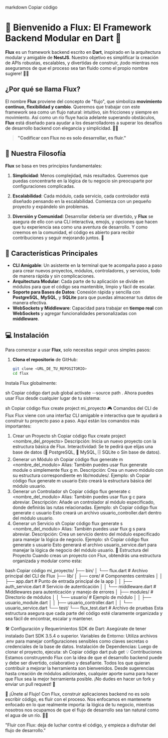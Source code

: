 

markdown
Copiar código
# 🚀 Bienvenido a **Flux**: El Framework Backend Modular en Dart 🌟

**Flux** es un framework backend escrito en **Dart**, inspirado en la arquitectura modular y amigable de **NestJS**. Nuestro objetivo es simplificar la creación de APIs robustas, escalables, y divertidas de construir, ¡todo mientras nos aseguramos de que el proceso sea tan fluido como el propio nombre sugiere! 🌊✨

## ¿Por qué se llama **Flux**?

El nombre **Flux** proviene del concepto de "flujo", que simboliza **movimiento continuo, flexibilidad y cambio**. Queremos que trabajar con este framework sea como un flujo natural: intuitivo, sin fricciones y siempre en movimiento. Así como un río fluye hacia adelante superando obstáculos, **Flux** está diseñado para ayudar a los desarrolladores a superar los desafíos de desarrollo backend con elegancia y simplicidad. 🌊💡

> **"Codificar con Flux no es solo desarrollar, es fluir."**

## 🎯 Nuestra Filosofía

**Flux** se basa en tres principios fundamentales:

1. **Simplicidad**: Menos complejidad, más resultados. Queremos que puedas concentrarte en la lógica de tu negocio sin preocuparte por configuraciones complicadas.

2. **Escalabilidad**: Cada módulo, cada servicio, cada controlador está diseñado pensando en la escalabilidad. Comienza con un pequeño proyecto y expándelo sin problemas.

3. **Diversión y Comunidad**: Desarrollar debería ser divertido, y **Flux** se asegura de ello con una CLI interactiva, emojis, y opciones que hacen que tu experiencia sea como una aventura de desarrollo. Y como creemos en la comunidad, el código es abierto para recibir contribuciones y seguir mejorando juntos. 🤝

## 🚀 Características Principales

- **CLI Amigable**: Un asistente en la terminal que te acompaña paso a paso para crear nuevos proyectos, módulos, controladores, y servicios, todo de manera rápida y sin complicaciones.
- **Arquitectura Modular**: Cada parte de tu aplicación se divide en módulos para que el código sea mantenible, limpio y fácil de escalar.
- **Soporte para Bases de Datos**: Conexión rápida y sencilla con **PostgreSQL**, **MySQL**, y **SQLite** para que puedas almacenar tus datos de manera efectiva.
- **WebSockets y Middleware**: Capacidad para trabajar en **tiempo real** con **WebSockets** y agregar funcionalidades personalizadas con **middleware**.

## 💻 Instalación

Para comenzar a usar **Flux**, solo necesitas seguir unos simples pasos:

1. **Clona el repositorio** de GitHub:
   ```sh
   git clone <URL_DE_TU_REPOSITORIO>
   cd flux
Instala Flux globalmente:

sh
Copiar código
dart pub global activate --source path .
Ahora puedes usar Flux desde cualquier lugar de tu sistema:

sh
Copiar código
flux create project mi_proyecto
🎮 Comandos del CLI de Flux
Flux viene con una interfaz CLI amigable e interactiva que te ayudará a construir tu proyecto paso a paso. Aquí están los comandos más importantes:

1. Crear un Proyecto
sh
Copiar código
flux create project <nombre_del_proyecto>
Descripción: Inicia un nuevo proyecto con la estructura básica de Flux.
Interactividad: Se te pedirá que elijas una base de datos (🐘 PostgreSQL, 🐬 MySQL, 🗄️ SQLite o Sin base de datos).
2. Generar un Módulo
sh
Copiar código
flux generate m <nombre_del_modulo>
Alias: También puedes usar flux generate module o simplemente flux g m.
Descripción: Crea un nuevo módulo con su estructura correspondiente en lib/modules/.
Ejemplo:
sh
Copiar código
flux generate m usuario
Esto creará la estructura básica del módulo usuario.
3. Generar un Controlador
sh
Copiar código
flux generate c <nombre_del_modulo>
Alias: También puedes usar flux g c para abreviar.
Descripción: Añade un controlador al módulo especificado, donde definirás las rutas relacionadas.
Ejemplo:
sh
Copiar código
flux generate c usuario
Esto creará un archivo usuario_controller.dart dentro del módulo usuario.
4. Generar un Servicio
sh
Copiar código
flux generate s <nombre_del_modulo>
Alias: También puedes usar flux g s para abreviar.
Descripción: Crea un servicio dentro del módulo especificado para manejar la lógica de negocio.
Ejemplo:
sh
Copiar código
flux generate s usuario
Esto generará el archivo usuario_service.dart para manejar la lógica de negocio del módulo usuario.
📂 Estructura del Proyecto
Cuando creas un proyecto con Flux, obtendrás una estructura organizada y modular como esta:

bash
Copiar código
mi_proyecto/
├── bin/
│   └── flux.dart               # Archivo principal del CLI de Flux
├── lib/
│   ├── core/                  # Componentes centrales
│   │   ├── app.dart           # Punto de entrada principal de la app
│   │   ├── auth_service.dart  # Servicio de autenticación
│   │   └── middleware.dart    # Middlewares para autenticación y manejo de errores
│   ├── modules/               # Directorio de módulos
│   │   └── usuario/           # Ejemplo de módulo
│   │       ├── usuario_module.dart
│   │       ├── usuario_controller.dart
│   │       └── usuario_service.dart
└── test/
    └── flux_test.dart         # Archivo de pruebas
Esta estructura asegura que cada parte del código esté claramente organizada y sea fácil de encontrar, escalar y mantener.

🛠️ Configuración y Requerimientos
SDK de Dart: Asegúrate de tener instalado Dart SDK 3.5.4 o superior.
Variables de Entorno: Utiliza archivos .env para manejar configuraciones sensibles como claves secretas o credenciales de la base de datos.
Instalación de Dependencias: Luego de clonar el proyecto, ejecuta:
sh
Copiar código
dart pub get
💡 Contribuciones
Estamos construyendo Flux con la idea de que el desarrollo backend puede y debe ser divertido, colaborativo y desafiante. Todos los que quieran contribuir a mejorar la herramienta son bienvenidos. Desde sugerencias hasta creación de módulos adicionales, cualquier aporte suma para hacer que Flux sea la mejor herramienta posible. ¡No dudes en hacer un fork y enviar un pull request! 🤝

🥳 ¡Únete al Flujo!
Con Flux, construir aplicaciones backend no es solo escribir código, es fluir con el proceso. Nos enfocamos en mantenerte enfocado en lo que realmente importa: la lógica de tu negocio, mientras nosotros nos ocupamos de que el flujo de desarrollo sea tan natural como el agua de un río. 🌊✨

"Fluir con Flux: deja de luchar contra el código, y empieza a disfrutar del flujo de desarrollo."
